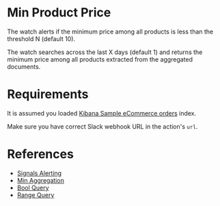 # Min Product Price

The watch alerts if the minimum price among all products is less than the threshold N (default 10).

The watch searches across the last X days (default 1) and returns the minimum price among all products extracted from the aggregated documents.

# Requirements

It is assumed you loaded [Kibana Sample eCommerce orders](https://www.elastic.co/guide/en/kibana/current/add-sample-data.html) index.

Make sure you have correct Slack webhook URL in the action's `url`.

# References

* [Signals Alerting](https://docs.search-guard.com/latest/elasticsearch-alerting-getting-started)
* [Min Aggregation](https://www.elastic.co/guide/en/elasticsearch/reference/current/search-aggregations-metrics-min-aggregation.html)
* [Bool Query](https://www.elastic.co/guide/en/elasticsearch/reference/current/query-dsl-bool-query.html)
* [Range Query](https://www.elastic.co/guide/en/elasticsearch/reference/current/query-dsl-range-query.html)
